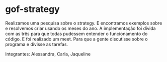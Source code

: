 # gof-strategy
Realizamos uma pesquisa sobre o strategy. E encontramos exemplos sobre e resolvemos criar
usando os meses do ano. A implementação foi dívida  com as três para que todas pudessem entender 
o funcionamento do código. E foi realizado um meet. Para que a gente discutisse sobre o programa e divisse as tarefas.

Integrantes:
Alessandra, Carla, Jaqueline
